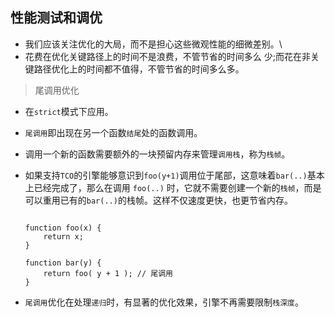 ## 性能测试和调优

- 我们应该关注优化的大局，而不是担心这些微观性能的细微差别。\
- 花费在优化关键路径上的时间不是浪费，不管节省的时间多么 少;而花在非关键路径优化上的时间都不值得，不管节省的时间多么多。

> 尾调用优化

- 在`strict`模式下应用。
- `尾调用`即出现在另一个函数`结尾`处的函数调用。
- 调用一个新的函数需要额外的一块预留内存来管理`调用栈`，称为`栈帧`。
- 如果支持`TCO`的引擎能够意识到`foo(y+1)`调用位于尾部，这意味着`bar(..)`基本上已经完成了，那么在调用 `foo(..)` 时，它就不需要创建一个新的`栈帧`，而是可以重用已有的`bar(..)`的栈帧。这样不仅速度更快，也更节省内存。

    ```

    function foo(x) {
        return x;
    }

    function bar(y) {
        return foo( y + 1 ); // 尾调用
    }

    ```

- `尾调用`优化在处理`递归`时，有显著的优化效果，引擎不再需要限制`栈深度`。
